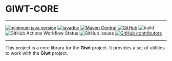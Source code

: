 # GIWT-CORE

---

[![minimum java version](https://img.shields.io/badge/Java-17+-blue)](https://jdk.java.net/17/)
[![javadoc](https://javadoc.io/badge2/io.github.imagineDevit/giwt-core/javadoc.svg)](https://javadoc.io/doc/io.github.imagineDevit/giwt-core)
[![Maven Central](https://img.shields.io/maven-central/v/io.github.imagineDevit/giwt-core)](https://central.sonatype.com/artifact/io.github.imagineDevit/giwt-core/overview)
[![GitHub](https://img.shields.io/github/license/imagineDevit/giwt-core?style=flat)](https://github.com/imagineDevit/giwt-core/blob/main/LICENSE)
![build](https://github.com/imagineDevit/giwt-core/actions/workflows/maven-publish.yml/badge.svg)
![GitHub Actions Workflow Status](https://img.shields.io/github/actions/workflow/status/imagineDevit/giwt-core/maven-test.yml?logo=github&label=test)
![GitHub issues](https://img.shields.io/github/issues/imagineDevit/giwt-core)
[![GitHub contributors](https://badgen.net/github/contributors/imagineDevit/giwt-core)](https://github.com/imagineDevit/giwt-core/graphs/contributors)

---

This project is a core library for the **Giwt** project. It provides a set of utilities to work with the **Giwt**
project.